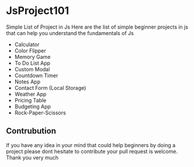 # JsProject101
Simple List of Project in Js
Here are the list of simple beginner projects in js that can help you understand the fundamentals of Js

* Calculator
* Color Flipper
* Memory Game
* To Do List App
* Custom Modal 
* Countdown Timer
* Notes App
* Contact Form (Local Storage)
* Weather App
* Pricing Table
* Budgeting App
* Rock-Paper-Scissors


## Contrubution
If you have any idea in your mind that could help beginners by doing a project please dont hesitate to contribute your pull request is welcome. Thank you very much
